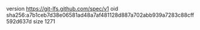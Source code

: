 version https://git-lfs.github.com/spec/v1
oid sha256:a7b1ceb7d38e06581ad48a7af481128d887a702abb939a7283c88cff592d637d
size 1271
